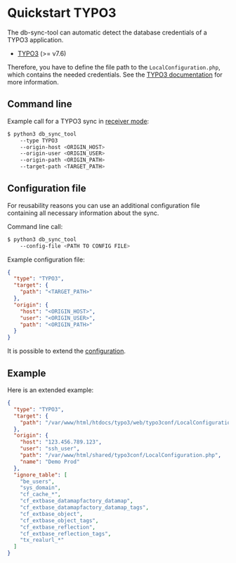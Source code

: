 # Quickstart TYPO3

The db-sync-tool can automatic detect the database credentials of a TYPO3 application.

- [TYPO3](https://typo3.org/) (>= v7.6)

Therefore, you have to define the file path to the `LocalConfiguration.php`, which contains the needed credentials. See the [TYPO3 documentation](https://docs.typo3.org/m/typo3/reference-coreapi/10.4/en-us/ApiOverview/GlobalValues/Typo3ConfVars/Index.html) for more information.

## Command line
Example call for a TYPO3 sync in [receiver mode](../MODE.md):

```bash
$ python3 db_sync_tool 
    --type TYPO3
    --origin-host <ORIGIN_HOST> 
    --origin-user <ORIGIN_USER>
    --origin-path <ORIGIN_PATH>
    --target-path <TARGET_PATH>
```

## Configuration file
For reusability reasons you can use an additional configuration file containing all necessary information about the sync.

Command line call:
```bash
$ python3 db_sync_tool 
    --config-file <PATH TO CONFIG FILE>
```

Example configuration file:
```json
{
  "type": "TYPO3",
  "target": {
    "path": "<TARGET_PATH>"
  },
  "origin": {
    "host": "<ORIGIN_HOST>",
    "user": "<ORIGIN_USER>",
    "path": "<ORIGIN_PATH>"
  }
}
```

It is possible to extend the [configuration](docs/CONFIG.md).

## Example

Here is an extended example:
```json
{
  "type": "TYPO3",
  "target": {
    "path": "/var/www/html/htdocs/typo3/web/typo3conf/LocalConfiguration.php"
  },
  "origin": {
    "host": "123.456.789.123",
    "user": "ssh_user",
    "path": "/var/www/html/shared/typo3conf/LocalConfiguration.php",
    "name": "Demo Prod"
  },
  "ignore_table": [
    "be_users",
    "sys_domain",
    "cf_cache_*",
    "cf_extbase_datamapfactory_datamap",
    "cf_extbase_datamapfactory_datamap_tags",
    "cf_extbase_object",
    "cf_extbase_object_tags",
    "cf_extbase_reflection",
    "cf_extbase_reflection_tags",
    "tx_realurl_*"
  ]
}
```
